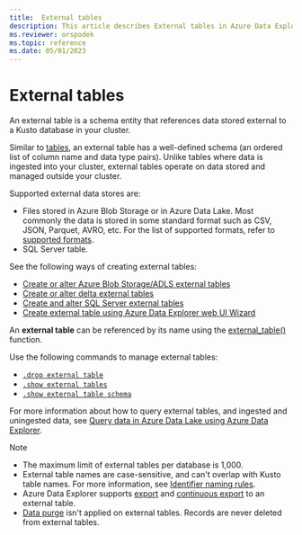 ```yaml
---
title:  External tables
description: This article describes External tables in Azure Data Explorer.
ms.reviewer: orspodek
ms.topic: reference
ms.date: 05/01/2023
---
```

# External tables

An external table is a schema entity that references data stored external to a Kusto database in your cluster.

Similar to [tables](tables.md), an external table has a well-defined schema (an ordered list of column name and data type pairs). Unlike tables where data is ingested into your cluster, external tables operate on data stored and managed outside your cluster.

Supported external data stores are:

* Files stored in Azure Blob Storage or in Azure Data Lake. Most commonly the data is stored in some standard format such as CSV, JSON, Parquet, AVRO, etc. For the list of supported formats, refer to [supported formats](../../../ingestion-supported-formats.md).
* SQL Server table.

See the following ways of creating external tables:

* [Create or alter Azure Blob Storage/ADLS external tables](../../management/external-tables-azurestorage-azuredatalake.md)
* [Create or alter delta external tables](../../management/external-tables-azurestorage-deltalake.md)
* [Create and alter SQL Server external tables](../../management/external-sql-tables.md)
* [Create external table using Azure Data Explorer web UI Wizard](../../../external-table.md)

An **external table** can be referenced by its name using the [external_table()](../../query/externaltablefunction.md) function.

Use the following commands to manage external tables:

* [`.drop external table`](../../management/drop-external-table.md)
* [`.show external tables`](../../management/show-external-tables.md)
* [`.show external table schema`](../../management/show-external-table-schema.md)

For more information about how to query external tables, and ingested and uningested data, see [Query data in Azure Data Lake using Azure Data Explorer](../../../data-lake-query-data.md).

> [!NOTE]
>
> * The maximum limit of external tables per database is 1,000.
> * External table names are case-sensitive, and can't overlap with Kusto table names. For more information, see [Identifier naming rules](entity-names.md#identifier-naming-rules).
> * Azure Data Explorer supports [export](../../management/data-export/export-data-to-an-external-table.md) and [continuous export](../../management/data-export/continuous-data-export.md) to an external table.
> * [Data purge](../../concepts/data-purge.md) isn't applied on external tables. Records are never deleted from external tables.
